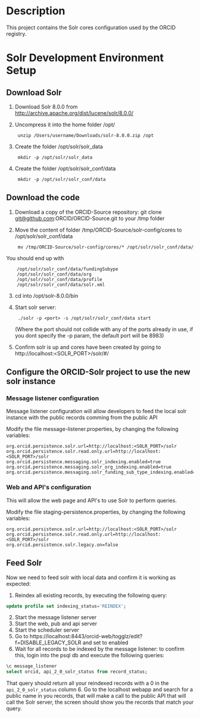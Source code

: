 # Description

This project contains the Solr cores configuration used by the ORCID registry.

# Solr Development Environment Setup

## Download Solr

1. Download Solr 8.0.0 from http://archive.apache.org/dist/lucene/solr/8.0.0/
2. Uncompress it into the home folder /opt/

        unzip /Users/username/Downloads/solr-8.0.0.zip /opt

3. Create the folder /opt/solr/solr_data

        mkdir -p /opt/solr/solr_data

4. Create the folder /opt/solr/solr_conf/data

        mkdir -p /opt/solr/solr_conf/data

## Download the code

1. Download a copy of the ORCID-Source repository: git clone git@github.com:ORCID/ORCID-Source.git to your /tmp folder
2. Move the content of folder /tmp/ORCID-Source/solr-config/cores to /opt/solr/solr_conf/data

        mv /tmp/ORCID-Source/solr-config/cores/* /opt/solr/solr_conf/data/

You should end up with

        /opt/solr/solr_conf/data/fundingSubype  
        /opt/solr/solr_conf/data/org  
        /opt/solr/solr_conf/data/profile  
        /opt/solr/solr_conf/data/solr.xml

3. cd into /opt/solr-8.0.0/bin
4. Start solr server: 

        ./solr -p <port> -s /opt/solr/solr_conf/data start  

   (Where the port should not collide with any of the ports already in use, if you dont specify the -p param, the default port will be 8983)
5. Confirm solr is up and cores have been created by going to http://localhost:<SOLR_PORT>/solr/#/

## Configure the ORCID-Solr project to use the new solr instance

### Message listener configuration

Message listener configuration will allow developers to feed the local solr instance with the public records comming from the public API

Modify the file message-listener.properties, by changing the following variables: 

```
org.orcid.persistence.solr.url=http://localhost:<SOLR_PORT>/solr
org.orcid.persistence.solr.read.only.url=http://localhost:<SOLR_PORT>/solr
org.orcid.persistence.messaging.solr_indexing.enabled=true
org.orcid.persistence.messaging.solr_org_indexing.enabled=true
org.orcid.persistence.messaging.solr_funding_sub_type_indexing.enabled=true
```   

### Web and API's configuration

This will allow the web page and API's to use Solr to perform queries.

Modify the file staging-persistence.properties, by changing the following variables:

```
org.orcid.persistence.solr.url=http://localhost:<SOLR_PORT>/solr
org.orcid.persistence.solr.read.only.url=http://localhost:<SOLR_PORT>/solr
org.orcid.persistence.solr.legacy.on=false
```

## Feed Solr

Now we need to feed solr with local data and confirm it is working as expected:

1. Reindex all existing records, by executing the following query:

```sql
update profile set indexing_status='REINDEX';
```

2. Start the message listener server
3. Start the web, pub and api server
4. Start the scheduler server
5. Go to https://localhost:8443/orcid-web/togglz/edit?f=DISABLE_LEGACY_SOLR and set to enabled
6. Wait for all records to be indexed by the message listener: to confirm this, login into the psql db and execute the following queries: 

```sql
\c message_listener
select orcid, api_2_0_solr_status from record_status;
```
   That query should return all your reindexed records with a 0 in the `api_2_0_solr_status` column
6. Go to the localhost webapp and search for a public name in you records, that will make a call to the public API that will call the Solr server, the screen should show you the records that match your query.


